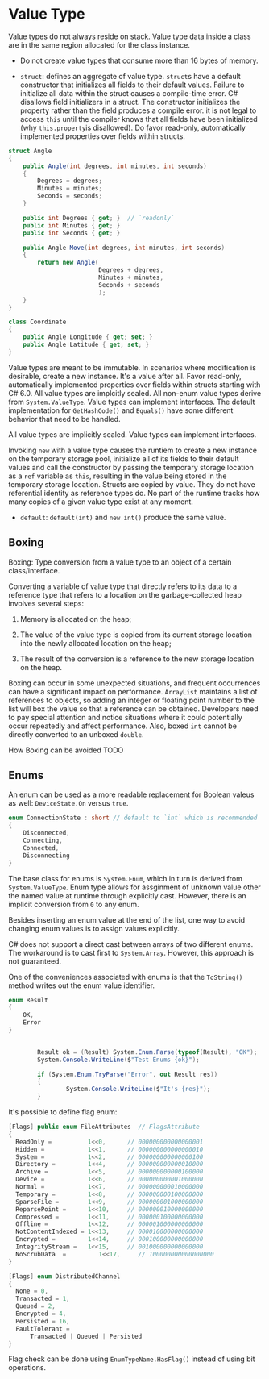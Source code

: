 # Value Type

Value types do not always reside on stack. Value type data inside a class are in the same region allocated for the class instance.

- Do not create value types that consume more than 16 bytes of memory.

- `struct`: defines an aggregate of value type. `struct`s have a default constructor that initializes all fields to their default values. Failure to initialize all data within the struct causes a compile-time error. C# disallows field initializers in a struct. The constructor initializes the property rather than the field produces a compile error. it is not legal to access `this` until the compiler knows that all fields have been initialized (why `this.property`is disallowed). Do favor read-only, automatically implemented properties over fields within structs.

```csharp
struct Angle
{
    public Angle(int degrees, int minutes, int seconds)
    {
        Degrees = degrees;
        Minutes = minutes;
        Seconds = seconds;
    }

    public int Degrees { get; }  // `readonly`
    public int Minutes { get; }
    public int Seconds { get; }

    public Angle Move(int degrees, int minutes, int seconds)
    {
        return new Angle(
                         Degrees + degrees,
                         Minutes + minutes,
                         Seconds + seconds
                         );
    }
}

class Coordinate
{
    public Angle Longitude { get; set; }
    public Angle Latitude { get; set; }
}
```


Value types are meant to be immutable. In scenarios where modification is desirable, create a new instance. It's a value after all. Favor read-only, automatically implemented properties over fields within structs starting with C# 6.0. All value types are implcitly sealed. All non-enum value types derive from `System.ValueType`. Value types can implement interfaces. The default implementation for `GetHashCode()` and `Equals()` have some different behavior that need to be handled.

All value types are implicitly sealed. Value types can implement interfaces.

Invoking `new` with a value type causes the runtiem to create a new instance on the temporary storage pool, initialize all of its fields to their default values and call the constructor by passing the temporary storage location as a `ref` variable as `this`, resulting in the value being stored in the temporary storage location. Structs are copied by value. They do not have referential identity as reference types do. No part of the runtime tracks how many copies of a given value type exist at any moment.

- `default`: `default(int)` and `new int()` produce the same value.

## Boxing

Boxing: Type conversion from a value type to an object of a certain class/interface.

Converting a variable of value type that directly refers to its data to a reference type that refers to a location on the garbage-collected heap involves several steps:

1. Memory is allocated on the heap;

2. The value of the value type is copied from its current storage location into the newly allocated location on the heap;

3. The result of the conversion is a reference to the new storage location on the heap.

Boxing can occur in some unexpected situations, and frequent occurrences can have a significant impact on performance. `ArrayList` maintains a list of references to objects, so adding an integer or floating point number to the list will box the value so that a reference can be obtained. Developers need to pay special attention and notice situations where it could potentially occur repeatedly and affect performance. Also, boxed `int` cannot be directly converted to an unboxed `double`.

How Boxing can be avoided TODO

## Enums

An enum can be used as a more readable replacement for Boolean valeus as well: `DeviceState.On` versus `true`.


```csharp
enum ConnectionState : short // default to `int` which is recommended
{
    Disconnected,
    Connecting,
    Connected,
    Disconnecting
}
```

The base class for enums is `System.Enum`, which in turn is derived from `System.ValueType`. Enum type allows for assginment of unknown value other the named value at runtime through explicitly cast. However, there is an implicit conversion from `0` to any enum.

Besides inserting an enum value at the end of the list, one way to avoid changing enum values is to assign values explicitly.

C# does not support a direct cast between arrays of two different enums. The workaround is to cast first to `System.Array`. However, this approach is not guaranteed.

One of the conveniences associated with enums is that the `ToString()` method writes out the enum value identifier.

```csharp
enum Result
{
    OK,
    Error
}

      
        Result ok = (Result) System.Enum.Parse(typeof(Result), "OK");
        System.Console.WriteLine($"Test Enums {ok}");

        if (System.Enum.TryParse("Error", out Result res))
        {
                System.Console.WriteLine($"It's {res}");
        }
```

It's possible to define flag enum:

```csharp
[Flags] public enum FileAttributes  // FlagsAttribute
{
  ReadOnly =          1<<0,      // 000000000000000001
  Hidden =            1<<1,      // 000000000000000010
  System =            1<<2,      // 000000000000000100
  Directory =         1<<4,      // 000000000000010000
  Archive =           1<<5,      // 000000000000100000
  Device =            1<<6,      // 000000000001000000
  Normal =            1<<7,      // 000000000010000000
  Temporary =         1<<8,      // 000000000100000000
  SparseFile =        1<<9,      // 000000001000000000
  ReparsePoint =      1<<10,     // 000000010000000000
  Compressed =        1<<11,     // 000000100000000000
  Offline =           1<<12,     // 000001000000000000
  NotContentIndexed = 1<<13,     // 000010000000000000
  Encrypted =         1<<14,     // 000100000000000000
  IntegrityStream =   1<<15,     // 001000000000000000
  NoScrubData  =         1<<17,     // 100000000000000000
}
```

```csharp
[Flags] enum DistributedChannel
{
  None = 0,
  Transacted = 1,
  Queued = 2,
  Encrypted = 4,
  Persisted = 16,
  FaultTolerant =
      Transacted | Queued | Persisted
}
```

Flag check can be done using `EnumTypeName.HasFlag()` instead of using bit operations.
